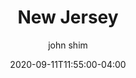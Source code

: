 ---
date: 2020-09-11T11:55:00-04:00
title: "New Jersey"
ab: "NJ"
seo_title: "Contact New Jersey Governor"
description: Contact New Jersey Governor
author: john shim
url: /new-jersey/
weight: 1
---